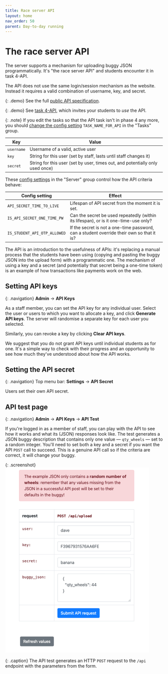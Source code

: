 ```yaml
---
title: Race server API
layout: home
nav_order: 50
parent: Day-to-day running
---
```


# The race server API

The server supports a mechanism for uploading buggy JSON programmatically. It's
"the race server API" and students encounter it in task 4-API.

The API does not use the same login/session mechanism as the website. Instead
it requires a valid combination of username, key, and secret.


{: .demo}
See the full [public API specification]({{site.content.demo_url}}/api).

{: .demo}
See [task 4-API]({{site.content.demo_url}}/project/tasks/4-API),
which invites your students to _use_ the API.

{: .note}
If you edit the tasks so that the API task isn't in phase 4 any more, you
should [change the config setting](../customising/tasks) `TASK_NAME_FOR_API` in
the "Tasks" group.

| Key            | Value                                                      |
|----------------|------------------------------------------------------------|
| `username`     | Username of a valid, active user                           |
| `key`          | String for this user (set by staff, lasts until staff changes it) |
| `secret`       | String for this user (set by user, times out, and potentially only used once) |

These [config settings](../customising/server) in the "Server" group control
how the API criteria behave:

| Config setting               | Effect                                                         |
|------------------------------|----------------------------------------------------------------|
| `API_SECRET_TIME_TO_LIVE`    | Lifespan of API secret from the moment it is set.              |
| `IS_API_SECRET_ONE_TIME_PW`  | Can the secret be used repeatedly (within its lifespan), or is it one-time-use only? |
| `IS_STUDENT_API_OTP_ALLOWED` | If the secret is not a one-time password, can a student override their own so that it is? |

The API is an introduction to the usefulness of APIs: it's replacing a manual
process that the students have been using (copying and pasting the buggy JSON
into the upload form) with a programmatic one. The mechanism of using a key and
a secret (and potentially that secret being a one-time token) is an example of
how transactions like payments work on the web.


## Setting API keys

{: .navigation}
**Admin** → **API Keys**

As a staff member, you can set the API key for any individual user. Select the
user or users to which you want to allocate a key, and click **Generate API
keys**. The server will randomise a separate key for each user you selected.

Similarly, you can revoke a key by clicking **Clear API keys**.

We suggest that you do not grant API keys until individual students as for one.
It's a simple way to check with their progress and an opportunity to see how
much they've understood about how the API works.

## Setting the API secret

{: .navigation}
Top menu bar: **Settings** → **API Secret**

Users set their own API secret.


## API test page

{: .navigation}
**Admin** → **API Keys** → **API Test**

If you're logged in as a member of staff, you can play with the API to see how
it works and what its (JSON) responses look like. The test generates a JSON
buggy description that contains only one value — `qty_wheels` — set to a random
integer. You'll need to set both a key and a secret if you want the API `POST`
call to succeed. This is a genuine API call so if the criteria are correct, it
will change your buggy.

{: .screenshot}
![Screenshot of staff API test](/docs/img/screenshots/api-test.png)

{: .caption}
The API test generates an HTTP `POST` request to the `/api` endpoint with the
parameters from the form.


